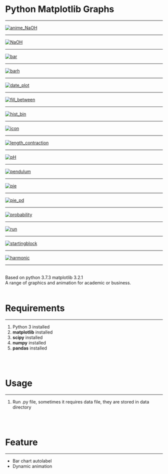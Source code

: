 <h1>Python Matplotlib Graphs</h1>
<hr />

[![anime_NaOH](https://github.com/Weilory/python-matplotlib-graphs/blob/master/docs/gif/anime_NaOH.gif)](https://github.com/Weilory/python-matplotlib-graphs/blob/master/graph/anime_NaOH.py)

<hr />

[![NaOH](https://github.com/Weilory/python-matplotlib-graphs/blob/master/docs/jpg/NaOH.JPG)](https://github.com/Weilory/python-matplotlib-graphs/blob/master/graph/NaOH.py)

<hr />

[![bar](https://github.com/Weilory/python-matplotlib-graphs/blob/master/docs/jpg/bar.JPG)](https://github.com/Weilory/python-matplotlib-graphs/blob/master/graph/bar.py)

<hr />

[![barh](https://github.com/Weilory/python-matplotlib-graphs/blob/master/docs/jpg/barh.JPG)](https://github.com/Weilory/python-matplotlib-graphs/blob/master/graph/barh.py)

<hr />

[![date_plot](https://github.com/Weilory/python-matplotlib-graphs/blob/master/docs/jpg/date_plot.JPG)](https://github.com/Weilory/python-matplotlib-graphs/blob/master/graph/date_plot.py)

<hr />

[![fill_between](https://github.com/Weilory/python-matplotlib-graphs/blob/master/docs/jpg/fill_between.JPG)](https://github.com/Weilory/python-matplotlib-graphs/blob/master/graph/fill_between.py)

<hr />

[![hist_bin](https://github.com/Weilory/python-matplotlib-graphs/blob/master/docs/jpg/hist_bin.JPG)](https://github.com/Weilory/python-matplotlib-graphs/blob/master/graph/hist_bin.py)

<hr />

[![icon](https://github.com/Weilory/python-matplotlib-graphs/blob/master/docs/jpg/icon.JPG)](https://github.com/Weilory/python-matplotlib-graphs/blob/master/graph/icon.py)

<hr />

[![length_contraction](https://github.com/Weilory/python-matplotlib-graphs/blob/master/docs/jpg/length_contraction.JPG)](https://github.com/Weilory/python-matplotlib-graphs/blob/master/graph/length_contraction.py)

<hr />

[![pH](https://github.com/Weilory/python-matplotlib-graphs/blob/master/docs/jpg/pH.JPG)](https://github.com/Weilory/python-matplotlib-graphs/blob/master/graph/pH.py)

<hr />

[![pendulum](https://github.com/Weilory/python-matplotlib-graphs/blob/master/docs/jpg/pendulum.JPG)](https://github.com/Weilory/python-matplotlib-graphs/blob/master/graph/pendulum.py)

<hr />

[![pie](https://github.com/Weilory/python-matplotlib-graphs/blob/master/docs/jpg/pie.JPG)](https://github.com/Weilory/python-matplotlib-graphs/blob/master/graph/pie.py)

<hr />

[![pie_pd](https://github.com/Weilory/python-matplotlib-graphs/blob/master/docs/jpg/pie_pd.JPG)](https://github.com/Weilory/python-matplotlib-graphs/blob/master/graph/pie_pd.py)

<hr />

[![probability](https://github.com/Weilory/python-matplotlib-graphs/blob/master/docs/jpg/probability.JPG)](https://github.com/Weilory/python-matplotlib-graphs/blob/master/graph/probability.py)

<hr />

[![run](https://github.com/Weilory/python-matplotlib-graphs/blob/master/docs/jpg/run.JPG)](https://github.com/Weilory/python-matplotlib-graphs/blob/master/graph/run.py)

<hr />

[![startingblock](https://github.com/Weilory/python-matplotlib-graphs/blob/master/docs/jpg/startingblock.JPG)](https://github.com/Weilory/python-matplotlib-graphs/blob/master/graph/startingblock.py)

<hr />

[![harmonic](https://github.com/Weilory/python-matplotlib-graphs/blob/master/docs/png/harmonic.png)](https://github.com/Weilory/python-matplotlib-graphs/blob/master/graph/harmonic.py)

<hr />

<br />
Based on python 3.7.3 matplotlib 3.2.1
<br />
A range of graphics and animation for academic or business.
<br /><br />
<h1>Requirements</h1>
<hr />
<ol>
  <li>Python 3 installed</li>
  <li><b>matplotlib</b> installed</li>
  <li><b>scipy</b> installed</li>
  <li><b>numpy</b> installed</li>
  <li><b>pandas</b> installed</li>
</ol>
<br /><br />
<h1>Usage</h1>
<hr />
<ol>
  <li>Run .py file, sometimes it requires data file, they are stored in data directory</li>
</ol>
<br /><br />
<h1>Feature</h1>
<hr />
<ul>
  <li>Bar chart autolabel</li>
  <li>Dynamic animation</li>
</ul>
<br /><br />
